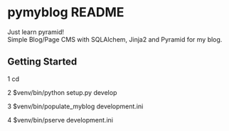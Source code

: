 # pymyblog README

Just learn pyramid!  
Simple Blog/Page CMS with SQLAlchem, Jinja2 and Pyramid for my blog.


Getting Started
---------------

1 cd <directory containing this file>

2 $venv/bin/python setup.py develop

3 $venv/bin/populate_myblog development.ini

4 $venv/bin/pserve development.ini


